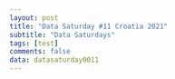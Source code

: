 ```yaml
---
layout: post
title: "Data Saturday #11 Croatia 2021"
subtitle: "Data Saturdays"
tags: [test]
comments: false
data: datasaturday0011
---
```

